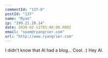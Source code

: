 ```yaml
---
commentId: "137-0"
postId: "137"
name: "Ryan"
ip: "199.21.28.14"
date: 2030-02-11T05:00:00.000Z
email: "spam@ryangrier.com"
url: "http://www.ryangrier.com"
---
```

<p>I didn't know that Al had a blog... Cool. :)
Hey Al.</p>